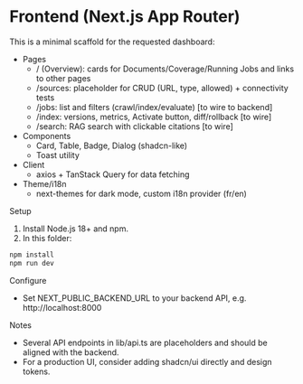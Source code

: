 # Frontend (Next.js App Router)

This is a minimal scaffold for the requested dashboard:

- Pages
  - / (Overview): cards for Documents/Coverage/Running Jobs and links to other pages
  - /sources: placeholder for CRUD (URL, type, allowed) + connectivity tests
  - /jobs: list and filters (crawl/index/evaluate) [to wire to backend]
  - /index: versions, metrics, Activate button, diff/rollback [to wire]
  - /search: RAG search with clickable citations [to wire]
- Components
  - Card, Table, Badge, Dialog (shadcn-like)
  - Toast utility
- Client
  - axios + TanStack Query for data fetching
- Theme/i18n
  - next-themes for dark mode, custom i18n provider (fr/en)

Setup

1. Install Node.js 18+ and npm.
2. In this folder:

```powershell
npm install
npm run dev
```

Configure
- Set NEXT_PUBLIC_BACKEND_URL to your backend API, e.g. http://localhost:8000

Notes
- Several API endpoints in lib/api.ts are placeholders and should be aligned with the backend.
- For a production UI, consider adding shadcn/ui directly and design tokens.
